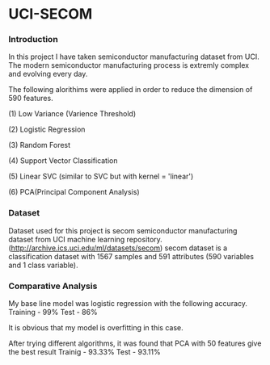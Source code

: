 # UCI-SECOM

### Introduction 

In this project I have taken semiconductor manufacturing dataset from UCI. The modern semiconductor manufacturing process is extremly complex and evolving every day.

The following alorithims were applied in order to reduce the dimension of 590 features.

(1) Low Variance (Varience Threshold)

(2) Logistic Regression

(3) Random Forest

(4) Support Vector Classification

(5) Linear SVC (similar to SVC but with kernel = 'linear')

(6) PCA(Principal Component Analysis)



### Dataset

Dataset used for this project is secom semiconductor manufacturing dataset from UCI machine learning repository. (http://archive.ics.uci.edu/ml/datasets/secom)
secom dataset is a classification dataset with 1567 samples and 591 attributes (590 variables and 1 class variable).


### Comparative Analysis

My base line model was logistic regression with the following accuracy.
Training - 99%
Test - 86%

It is obvious that my model is overfitting in this case.

After trying different algorithms, it was found that PCA with 50 features give the best result
Trainig - 93.33%
Test - 93.11%





